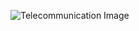 ![Telecommunication Image]([(https://github.com/VincentKiplangat/Predicting-customer-churn-for-SyrialTel/blob/main/Telecomunication.jpg)https://github.com/VincentKiplangat/Predicting-customer-churn-for-SyrialTel/blob/main/Telecomunication.jpg])
